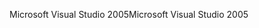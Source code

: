 <span data-ttu-id="5c8e7-101">Microsoft Visual Studio 2005</span><span class="sxs-lookup"><span data-stu-id="5c8e7-101">Microsoft Visual Studio 2005</span></span>